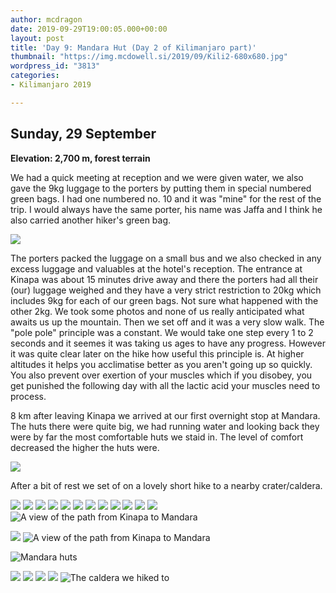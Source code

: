 ```yaml
---
author: mcdragon
date: 2019-09-29T19:00:05.000+00:00
layout: post
title: 'Day 9: Mandara Hut (Day 2 of Kilimanjaro part)'
thumbnail: "https://img.mcdowell.si/2019/09/Kili2-680x680.jpg"
wordpress_id: "3813"
categories:
- Kilimanjaro 2019

---
```

## Sunday, 29 September

**Elevation: 2,700 m, forest terrain**

We had a quick meeting at reception and we were given water, we also gave the 9kg luggage to the porters by putting them in special numbered green bags. I had one numbered no. 10 and it was "mine" for the rest of the trip. I would always have the same porter, his name was Jaffa and I think he also carried another hiker's green bag.

![](https://img.mcdowell.si/2019/10/2019-09-29-10.29.46.resized.jpg)

The porters packed the luggage on a small bus and we also checked in any excess luggage and valuables at the hotel's reception. The entrance at Kinapa was about 15 minutes drive away and there the porters had all their (our) luggage weighed and they have a very strict restriction to 20kg which includes 9kg for each of our green bags. Not sure what happened with the other 2kg. We took some photos and none of us really anticipated what awaits us up the mountain. Then we set off and it was a very slow walk. The "pole pole" principle was a constant. We would take one step every 1 to 2 seconds and it seemes it was taking us ages to have any progress. However it was quite clear later on the hike how useful this principle is. At higher altitudes it helps you acclimatise better as you aren't going up so quickly. You also prevent over exertion of your muscles which if you disobey, you get punished the following day with all the lactic acid your muscles need to process.

8 km after leaving Kinapa we arrived at our first overnight stop at Mandara. The huts there were quite big, we had running water and looking back they were by far the most comfortable huts we staid in. The level of comfort decreased the higher the huts were.

![](https://img.mcdowell.si/2019/10/2019-09-29-15.42.23.resized.jpg)

After a bit of rest we set of on a lovely short hike to a nearby crater/caldera.

![](https://img.mcdowell.si/2019/10/2019-09-29-09.19.11.resized.jpg)
![](https://img.mcdowell.si/2019/10/2019-09-29-09.19.17.resized.jpg)
![](https://img.mcdowell.si/2019/10/2019-09-29-09.42.51.resized.jpg)
![](https://img.mcdowell.si/2019/10/2019-09-29-10.29.46.resized-1.jpg)
![](https://img.mcdowell.si/2019/10/2019-09-29-10.32.04.resized.jpg)
![](https://img.mcdowell.si/2019/10/2019-09-29-10.33.50-1.resized.jpg)
![](https://img.mcdowell.si/2019/10/2019-09-29-10.34.05.resized.jpg)
![](https://img.mcdowell.si/2019/10/2019-09-29-10.58.52.resized.jpg)
![](https://img.mcdowell.si/2019/10/2019-09-29-11.01.05.resized.jpg)
![](https://img.mcdowell.si/2019/10/2019-09-29-11.11.22.resized.jpg)
![](https://img.mcdowell.si/2019/10/2019-09-29-11.11.40.resized.jpg)
![](https://img.mcdowell.si/2019/10/2019-09-29-14.07.38.resized.jpg)
![A view of the path from Kinapa to Mandara](https://img.mcdowell.si/2019/10/2019-09-29-14.07.53.resized.jpg "A view of the path from Kinapa to Mandara")

![](https://img.mcdowell.si/2019/10/2019-09-29-14.08.59.resized.jpg)
![A view of the path from Kinapa to Mandara](https://img.mcdowell.si/2019/10/2019-09-29-15.09.36.resized.jpg "A view of the path from Kinapa to Mandara")

![Mandara huts](https://img.mcdowell.si/2019/10/2019-09-29-15.36.04.resized.jpg "Mandara huts")

![](https://img.mcdowell.si/2019/10/2019-09-29-15.42.23.resized-1.jpg)
![](https://img.mcdowell.si/2019/10/2019-09-29-15.46.05.resized.jpg)
![](https://img.mcdowell.si/2019/10/2019-09-29-16.21.48.resized.jpg)
![](https://img.mcdowell.si/2019/10/2019-09-29-16.23.48.resized.jpg)
![The caldera we hiked to](https://img.mcdowell.si/2019/10/2019-09-29-16.30.51.resized.jpg "The caldera we hiked to")